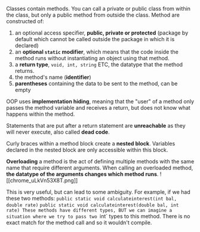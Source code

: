 Classes contain methods. You can call a private or public class from within the class, but only a public method from outside the class.
Method are constructed of:
1. an optional access specifier, **public, private or protected** (package by default which cannot be called outside the package in which it is declared)
2. an **optional `static` modifier**, which means that the code inside the method runs without instantiating an object using that method.
3. a **return type**, `void, int, string` ETC, the datatype that the method returns.
4. the method's name (**identifier**)
5. **parentheses** containing the data to be sent to the method, can be empty

OOP uses **implementation hiding**, meaning that the "user" of a method only passes the method variable and receives a return, but does not know what happens within the method.

Statements that are put after a return statement are **unreachable** as they will never execute, also called **dead code**.

Curly braces within a method block create a **nested block**. Variables declared in the nested block are only accessible within this block.

**Overloading** a method is the act of defining multiple methods with the same name that require different arguments. When calling an overloaded method, **the datatype of the arguments changes which method runs**. 
![[chrome_uLkVn53X8T.png]]

This is very useful, but can lead to some ambiguity. For example, if we had these two methods:
`public static void calculateinterest(int bal, double rate)`
`public static void calculateinterest(double bal, int rate)
These methods have different types, BUT we can imagine a situation where we try to pass two `int` types to this method. There is no exact match for the method call and so it wouldn't compile.
